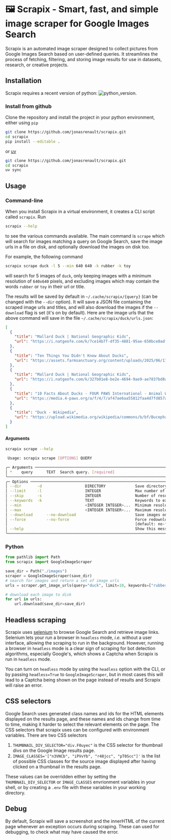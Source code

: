# 🖼️ Scrapix - Smart, fast, and simple image scraper for Google Images Search

Scrapix is an automated image scraper designed to collect pictures from Google Images Search based on user-defined queries. It streamlines the process of fetching, filtering, and storing image results for use in datasets, research, or creative projects.

## Installation

Scrapix requires a recent version of python: ![python_version](https://img.shields.io/badge/Python-%3E=3.12-blue).

### Install from github

Clone the repository and install the project in your python environment, either using `pip`

```bash
git clone https://github.com/jonasrenault/scrapix.git
cd scrapix
pip install --editable .
```

or [uv](https://docs.astral.sh/uv/)

```bash
git clone https://github.com/jonasrenault/scrapix.git
cd scrapix
uv sync
```

## Usage

### Command-line

When you install Scrapix in a virtual environment, it creates a CLI script called `scrapix`. Run

```bash
scrapix --help
```

to see the various commands available. The main command is `scrape` which will search for images matching a query on Google Search, save the image urls in a file on disk, and optionally download the images on disk too.

For example, the following command

```bash
scrapix scrape duck -l 5 --min 640 640 -k rubber -k toy
```

will search for 5 images of `duck`, only keeping images with a minimum resolution of `640x640` pixels, and excluding images which may contain the words `rubber` or `toy` in their url or title.

The results will be saved by default in `~/.cache/scrapix/{query}` (can be changed with the `--dir` option). It will save a JSON file containing the scraped image urls and titles, and will also download the images if the `--download` flag is set (it's on by default). Here are the image urls that the above command will save in the file `~/.cache/scrapix/duck/urls.json`:

```json
[
  {
    "title": "Mallard Duck | National Geographic Kids",
    "url": "https://i.natgeofe.com/k/7ce14b7f-df35-4881-95ae-650bce0adf4d/mallard-male-standing_square.jpg"
  },
  {
    "title": "Ten Things You Didn't Know About Ducks",
    "url": "https://assets.farmsanctuary.org/content/uploads/2025/06/17071818/2021_04-28_FSNY_Macka_and_Milo_ducks_DSC_3924_CREDIT_Farm_Sanctuary-1600x1068.jpg"
  },
  {
    "title": "Mallard Duck | National Geographic Kids",
    "url": "https://i.natgeofe.com/k/327b01e8-be2e-4694-9ae9-ae7837bd8aea/mallard-male-swimming.jpg"
  },
  {
    "title": "10 Facts About Ducks - FOUR PAWS International - Animal Welfare Organisation",
    "url": "https://media.4-paws.org/a/f/4/7/af47ae6aa55812faa4d7fd857a6e283a8c8226bc/VIER%20PFOTEN_2019-07-18_013-2890x2000-1920x1329.jpg"
  },
  {
    "title": "Duck - Wikipedia",
    "url": "https://upload.wikimedia.org/wikipedia/commons/b/bf/Bucephala-albeola-010.jpg"
  }
]
```

#### Arguments

```bash
scrapix scrape --help

 Usage: scrapix scrape [OPTIONS] QUERY

╭─ Arguments ─────────────────────────────────────────────────────────────────────────────────────────────────────────────────╮
│ *    query      TEXT  Search query. [required]                                                                              │
╰─────────────────────────────────────────────────────────────────────────────────────────────────────────────────────────────╯
╭─ Options ───────────────────────────────────────────────────────────────────────────────────────────────────────────────────╮
│ --dir       -d                   DIRECTORY             Save directory.   [default: ~/.cache/scrapix]                        │
│ --limit     -l                   INTEGER               Max number of images to download. [default: 10]                      │
│ --skip      -s                   INTEGER               Number of results to skip. [default: 0]                              │
│ --keywords  -k                   TEXT                  Keywords to exclude.                                                 │
│ --min                            <INTEGER INTEGER>...  Minimum resolution of images.                                        │
│ --max                            <INTEGER INTEGER>...  Maximum resolution of images.                                        │
│ --download      --no-download                          Save images on disk after scraping the urls. [default: download]     │
│ --force         --no-force                             Force redownload of images already present on disk.                  │
│                                                        [default: no-force]                                                  │
│ --help                                                 Show this message and exit.                                          │
╰─────────────────────────────────────────────────────────────────────────────────────────────────────────────────────────────╯
```

### Python

```python
from pathlib import Path
from scrapix import GoogleImageScraper

save_dir = Path("./images")
scraper = GoogleImageScraper(save_dir)
# search for images and return a set of image urls
urls = scraper.get_image_urls(query="duck", limit=10, keywords=["rubber", "toy"], min_res=(640, 640), max_res=(1200, 1200))

# download each image to disk
for url in urls:
    url.download(save_dir=save_dir)
```

## Headless scraping

Scrapix uses [selenium](https://github.com/SeleniumHQ/Selenium) to browse Google Search and retrieve image links. Selenium lets your run a browser in `headless` mode, *i.e.* without a user interface, allowing the scraping to run in the background. However, running a browser in `headless` mode is a clear sign of scraping for bot detection algorithms, especially Google's, which shows a Captcha when Scrapix is run in `headless` mode.

You can turn on `headless` mode by using the `headless` option with the CLI, or by passing `headless=True` to `GoogleImageScraper`, but in most cases this will lead to a Captcha being shown on the page instead of results and Scrapix will raise an error.

## CSS selectors

Google Search uses generated class names and ids for the HTML elements displayed on the results page, and these names and ids change from time to time, making it harder to select the relevant elements on the page. The CSS selectors that scrapix uses can be configured with environment variables. There are two CSS selectors

1. `THUMBNAIL_DIV_SELECTOR="div.F0uyec"` is the CSS selector for thumbnail divs on the Google Image results page.
2. `IMAGE_CLASSES='["n3VNCb", "iPVvYb", "r48jcc", "pT0Scc"]'` is the list of possible CSS classes for the source image displayed after having clicked on a thumbnail in the results page.

These values can be overridden either by setting the `THUMBNAIL_DIV_SELECTOR` or `IMAGE_CLASSES` envrionment variables in your shell, or by creating a `.env` file with these variables in your working directory.

## Debug

By default, Scrapix will save a screenshot and the innerHTML of the current page whenever an exception occurs during scraping. These can used for debugging, to check what may have caused the error.
